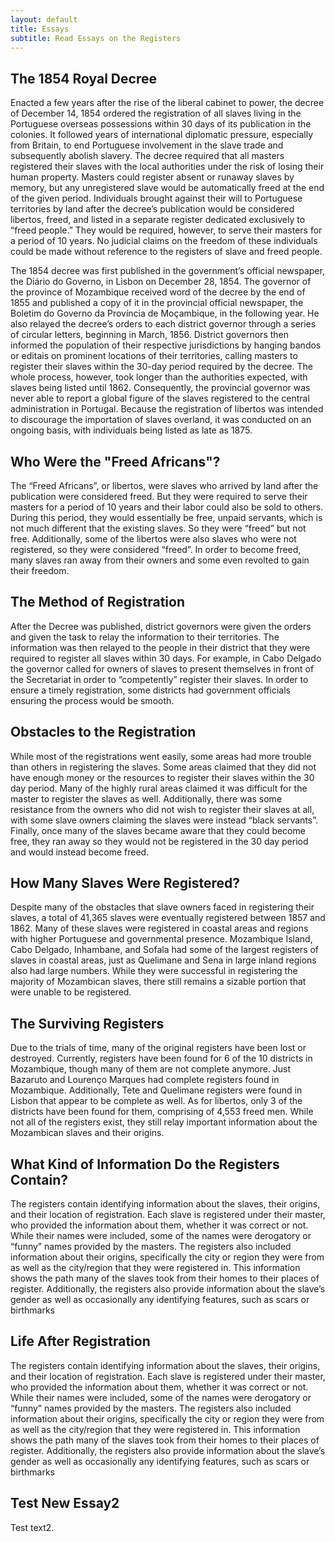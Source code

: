 ```yaml
---
layout: default
title: Essays
subtitle: Read Essays on the Registers
---
```


## The 1854 Royal Decree

Enacted a few years after the rise of the liberal cabinet to power, the decree of December 14, 1854 ordered the registration of all slaves living in the Portuguese overseas possessions within 30 days of its publication in the colonies. It followed years of international diplomatic pressure, especially from Britain, to end Portuguese involvement in the slave trade and subsequently abolish slavery. The decree required that all masters registered their slaves with the local authorities under the risk of losing their human property. Masters could register absent or runaway slaves by memory, but any unregistered slave would be automatically freed at the end of the given period. Individuals brought against their will to Portuguese territories by land after the decree’s publication would be considered libertos, freed, and listed in a separate register dedicated exclusively to “freed people.” They would be required, however, to serve their masters for a period of 10 years. No judicial claims on the freedom of these individuals could be made without reference to the registers of slave and freed people.

The 1854 decree was first published in the government’s official newspaper, the Diário do Governo, in Lisbon on December 28, 1854. The governor of the province of Mozambique received word of the decree by the end of 1855 and published a copy of it in the provincial official newspaper, the Boletim do Governo da Província de Moçambique, in the following year. He also relayed the decree’s orders to each district governor through a series of circular letters, beginning in March, 1856. District governors then informed the population of their respective jurisdictions by hanging bandos or editais on prominent locations of their territories, calling masters to register their slaves within the 30-day period required by the decree. The whole process, however, took longer than the authorities expected, with slaves being listed until 1862. Consequently, the provincial governor was never able to report a global figure of the slaves registered to the central administration in Portugal. Because the registration of libertos was intended to discourage the importation of slaves overland, it was conducted on an ongoing basis, with individuals being listed as late as 1875.

## Who Were the "Freed Africans"?
The “Freed Africans”, or libertos, were slaves who arrived by land after the publication were considered freed. But they were required to serve their masters for a period of 10 years and their labor could also be sold to others. During this period, they would essentially be free, unpaid servants, which is not much different that the existing slaves. So they were “freed” but not free. Additionally, some of the libertos were also slaves who were not registered, so they were considered “freed”. In order to become freed, many slaves ran away from their owners and some even revolted to gain their freedom.

## The Method of Registration
After the Decree was published, district governors were given the orders and given the task to relay the information to their territories. The information was then relayed to the people in their district that they were required to register all slaves within 30 days. For example, in Cabo Delgado the governor called for owners of slaves to present themselves in front of the Secretariat in order to “competently” register their slaves. In order to ensure a timely registration, some districts had government officials ensuring the process would be smooth.

## Obstacles to the Registration
While most of the registrations went easily, some areas had more trouble than others in registering the slaves. Some areas claimed that they did not have enough money or the resources to register their slaves within the 30 day period. Many of the highly rural areas claimed it was difficult for the master to register the slaves as well. Additionally, there was some resistance from the owners who did not wish to register their slaves at all, with some slave owners claiming the slaves were instead “black servants”. Finally, once many of the slaves became aware that they could become free, they ran away so they would not be registered in the 30 day period and would instead become freed.

## How Many Slaves Were Registered?
Despite many of the obstacles that slave owners faced in registering their slaves, a total of 41,365 slaves were eventually registered between 1857 and 1862. Many of these slaves were registered in coastal areas and regions with higher Portuguese and governmental presence. Mozambique Island, Cabo Delgado, Inhambane, and Sofala had some of the largest registers of slaves in coastal areas, just as Quelimane and Sena in large inland regions also had large numbers. While they were successful in registering the majority of Mozambican slaves, there still remains a sizable portion that were unable to be registered.

## The Surviving Registers
Due to the trials of time, many of the original registers have been lost or destroyed. Currently, registers have been found for 6 of the 10 districts in Mozambique, though many of them are not complete anymore. Just Bazaruto and Lourenço Marques had complete registers found in Mozambique. Additionally, Tete and Quelimane registers were found in Lisbon that appear to be complete as well. As for libertos, only 3 of the districts have been found for them, comprising of 4,553 freed men. While not all of the registers exist, they still relay important information about the Mozambican slaves and their origins.

## What Kind of Information Do the Registers Contain?
The registers contain identifying information about the slaves, their origins, and their location of registration. Each slave is registered under their master, who provided the information about them, whether it was correct or not. While their names were included, some of the names were derogatory or “funny” names provided by the masters. The registers also included information about their origins, specifically the city or region they were from as well as the city/region that they were registered in. This information shows the path many of the slaves took from their homes to their places of register. Additionally, the registers also provide information about the slave’s gender as well as occasionally any identifying features, such as scars or birthmarks

## Life After Registration
The registers contain identifying information about the slaves, their origins, and their location of registration. Each slave is registered under their master, who provided the information about them, whether it was correct or not. While their names were included, some of the names were derogatory or “funny” names provided by the masters. The registers also included information about their origins, specifically the city or region they were from as well as the city/region that they were registered in. This information shows the path many of the slaves took from their homes to their places of register. Additionally, the registers also provide information about the slave’s gender as well as occasionally any identifying features, such as scars or birthmarks

## Test New Essay2
Test text2.